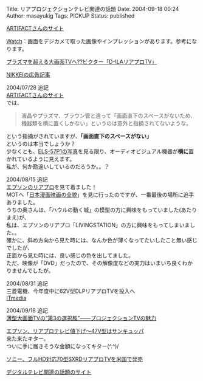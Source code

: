 Title: リアプロジェクションテレビ関連の話題
Date: 2004-09-18 00:24
Author: masayukig
Tags: PICKUP
Status: published

[ARTIFACTさんのサイト](http://artifact-jp.com/mt/archives/200406/rearprojectiontv.html)

[Watch](http://www.watch.impress.co.jp/av/docs/20040722/dg36.htm)：画面をデジカメで取った画像やインプレッションがあります。参考になります。

[プラズマを超える大画面TVへ??ビクター「D-ILAリアプロTV」](http://www.itmedia.co.jp/lifestyle/articles/0407/23/news081.html)

[NIKKEIの広告記事](http://www.nikkei.co.jp/style/ad/epson/li1.html)

2004/07/28 追記  
[ARTIFACTさんのサイト](http://artifact-jp.com/mt/archives/200406/rearprojectiontv.html)  
では、  

> 液晶やプラズマ、ブラウン管と違って「画面直下のスペースがないため、機器類を横に置くしかない」というのは意外と指摘されてないような。

という指摘がされていますが、**「画面直下のスペースがない」**  
というのは本当でしょうか？  
少なくとも、[ELS-57P1の写真](http://www.watch.impress.co.jp/av/docs/20040531/epson01.jpg)を見る限り、オーディオビジュアル機器が**横に**置かれているように見えます。  
私が、何か勘違いしているのだろうか。。？

2004/08/15 追記  
[エプソンのリアプロ](http://www.epson.co.jp/osirase/2004/040531.htm)を見て着ました！  
MOTへ「[日本漫画映画の全貌](http://www.ntv.co.jp/mangaeiga/)」を見に行ったのですが、一番最後の場所に追手ありました。  
うちの奥さんは、「ハウルの動く城」の模型の方に興味をもっていました(あたりまえ)が、  
私は、エプソンのリアプロ「LIVINGSTATION」の方に興味をもってしまいました。。  
確かに、斜め方向から見た時には、なんか色が薄くなってたいしたこと無い感じでしたが、  
正面から見た時には、良い感じの色を出してました。  
ただ、映像が「DVD」だったので、その解像度などの実力はいまいち良くわかりませんでしたが。

2004/08/31 追記  
三菱電機、今年度中に62V型DLPリアプロTVを投入へ  
[ITmedia  
](http://www.itmedia.co.jp/lifestyle/articles/0408/24/news057.html)

2004/09/18 追記  
[薄型大画面TVの“第3の選択肢”——プロジェクションTVの魅力](http://www.itmedia.co.jp/lifestyle/articles/0406/03/news059.html)

[エプソン、リアプロテレビ値下げ〜47V型はサンキュッパ](http://www.itmedia.co.jp/lifestyle/articles/0409/01/news095.html)  
来た来たキター。  
ついに手に届きそうな金額になってキター(\^.\^)/

[ソニー、フルHD対応70型SXRDリアプロTVを米国で発売](http://www.itmedia.co.jp/lifestyle/articles/0409/10/news024.html)

[デジタルテレビ関連の話題のサイト](http://www.itmedia.co.jp/lifestyle/tv/)
